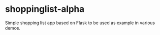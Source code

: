 # shoppinglist-alpha
Simple shopping list app based on Flask to be used as example in various demos. 

